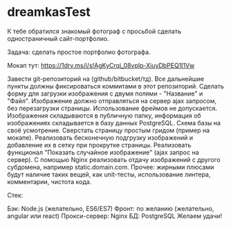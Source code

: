 # dreamkasTest

К тебе обратился знакомый фотограф с просьбой сделать одностраничный сайт-портфолио.

Задача: сделать простое портфолио фотографа.

Мокап тут: https://1drv.ms/i/s!AgKyCrqi_08vpIp-XiuyDbPEQ1l1Vw

Завести git-репозиторий на (github/bitbucket/тд). Все дальнейшие пункты должны фиксироваться коммитами в этот репозиторий.
Сделать форму для загрузки изображения с двумя полями - "Название" и "Файл". Изображение должно отправляться на сервер ajax запросом, без перезагрузки страницы. Использование фреймов не допускается.
Изображения складываются в публичную папку, информация об изображениях складывается в базу данных PostgreSQL. Схема базы на своё усмотрение.
Сверстать страницу простым гридом (пример на мокапе).
Реализовать бесконечную подгрузку изображений и добавление их в сетку при прокрутке страницы.
Реализовать функционал "Показать случайное изображение" (ajax запрос на сервер).
С помощью Nginx реализовать отдачу изображений с другого субдомена, например static.domain.com.
Прочее: жирными плюсами будут наличие таких вещей, как unit-тесты, использование линтера, комментарии, чистота кода.

Стек:

Бэк: Node.js (желательно, ES6/ES7)
Фронт: по желанию (желательно, angular или react)
Прокси-сервер: Nginx
БД: PostgreSQL
Желаем удачи!
